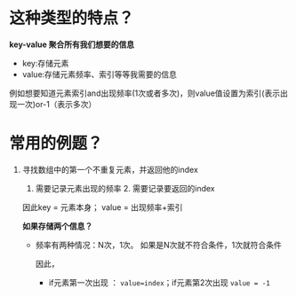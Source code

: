 





# 这种类型的特点？





**key-value 聚合所有我们想要的信息**

- key:存储元素
- value:存储元素频率、索引等等我需要的信息

例如想要知道元素索引and出现频率(1次或者多次)，则value值设置为索引(表示出现一次)or-1（表示多次）





# 常用的例题？

1. 寻找数组中的第一个不重复元素，并返回他的index

   1. 需要记录元素出现的频率 2. 需要记录要返回的index

   因此key = 元素本身； value = 出现频率+索引

   **如果存储两个信息？**

   - 频率有两种情况：N次，1次。 如果是N次就不符合条件，1次就符合条件

      因此， 

      - if元素第一次出现 ： `value=index`；if元素第2次出现 `value = -1`

